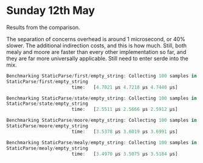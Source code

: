# Sunday 12th May

Results from the comparison.

The separation of concerns overhead is around 1 microsecond, or 40% slower. The additional indirection costs, and this is how much. Still, both mealy and moore are faster than every other implementation so far, and they are far more universally applicable. Still need to enter serde into the mix.

```rs
Benchmarking StaticParse/first/empty_string: Collecting 100 samples in estimated 5.
StaticParse/first/empty_string
                        time:   [4.7021 µs 4.7218 µs 4.7440 µs]

Benchmarking StaticParse/state/empty_string: Collecting 100 samples in estimated 5.
StaticParse/state/empty_string
                        time:   [2.5511 µs 2.5666 µs 2.5912 µs]

Benchmarking StaticParse/moore/empty_string: Collecting 100 samples in estimated 5.
StaticParse/moore/empty_string
                        time:   [3.5378 µs 3.6019 µs 3.6991 µs]

Benchmarking StaticParse/mealy/empty_string: Collecting 100 samples in estimated 5.
StaticParse/mealy/empty_string
                        time:   [3.4970 µs 3.5075 µs 3.5184 µs]
  ```